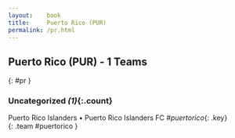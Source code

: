 ```yaml
---
layout:    book
title:     Puerto Rico (PUR)
permalink: /pr.html
---
```


## Puerto Rico (PUR) - 1 Teams
{: #pr }





### Uncategorized _(1)_{:.count}

Puerto Rico Islanders • Puerto Rico Islanders FC  _#puertorico_{: .key} <br>
{: .team #puertorico }


 
